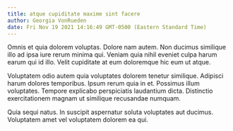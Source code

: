 ```yaml
---
title: atque cupiditate maxime sint facere
author: Georgia VonRueden
date: Fri Nov 19 2021 14:16:49 GMT-0500 (Eastern Standard Time)
---
```

Omnis et quia dolorem voluptas. Dolore nam autem. Non ducimus similique illo ad ipsa iure rerum minima qui. Veniam quia nihil eveniet culpa harum earum qui id illo. Velit cupiditate at eum doloremque hic eum ut atque.

 Voluptatem odio autem quia voluptates dolorem tenetur similique. Adipisci harum dolores temporibus. Ipsum rerum quia in et. Possimus illum voluptates. Tempore explicabo perspiciatis laudantium dicta. Distinctio exercitationem magnam ut similique recusandae numquam.

 Quia sequi natus. In suscipit aspernatur soluta voluptates aut ducimus. Voluptatem amet vel voluptatem dolorem ea qui.